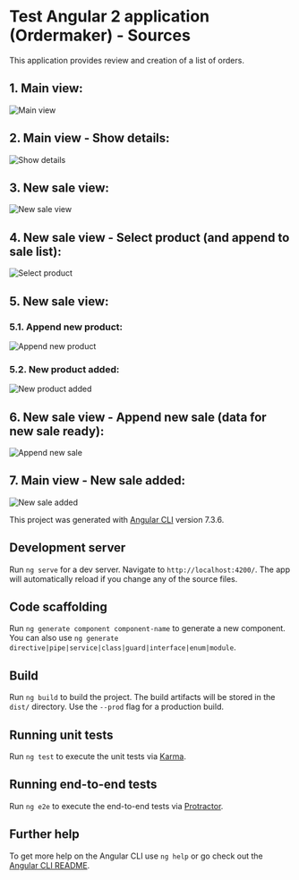 # Test Angular 2 application (Ordermaker) - Sources

This application provides review and creation of a list of orders.

## 1. Main view:
![Main view](https://github.com/roclimber1/angular2/blob/master/dist/img/main_view.png)

## 2. Main view - Show details:
![Show details](https://github.com/roclimber1/angular2/blob/master/dist/img/main_view_details.png)

## 3. New sale view:
![New sale view](https://github.com/roclimber1/angular2/blob/master/dist/img/new_sale_view.png)

## 4. New sale view - Select product (and append to sale list):
![Select product](https://github.com/roclimber1/angular2/blob/master/dist/img/new_sale_view_sel_product.png)

## 5. New sale view:
### 5.1. Append new product: 
![Append new product](https://github.com/roclimber1/angular2/blob/master/dist/img/new_sale_view_add_product.png)

### 5.2. New product added:
![New product added](https://github.com/roclimber1/angular2/blob/master/dist/img/new_sale_view_add_product_2.png)

## 6. New sale view - Append new sale (data for new sale ready):
![Append new sale](https://github.com/roclimber1/angular2/blob/master/dist/img/new_sale_view_add_sale.png)

## 7. Main view - New sale added:
![New sale added](https://github.com/roclimber1/angular2/blob/master/dist/img/main_view_new_sale_appened.png)

This project was generated with [Angular CLI](https://github.com/angular/angular-cli) version 7.3.6.

## Development server

Run `ng serve` for a dev server. Navigate to `http://localhost:4200/`. The app will automatically reload if you change any of the source files.

## Code scaffolding

Run `ng generate component component-name` to generate a new component. You can also use `ng generate directive|pipe|service|class|guard|interface|enum|module`.

## Build

Run `ng build` to build the project. The build artifacts will be stored in the `dist/` directory. Use the `--prod` flag for a production build.

## Running unit tests

Run `ng test` to execute the unit tests via [Karma](https://karma-runner.github.io).

## Running end-to-end tests

Run `ng e2e` to execute the end-to-end tests via [Protractor](http://www.protractortest.org/).

## Further help

To get more help on the Angular CLI use `ng help` or go check out the [Angular CLI README](https://github.com/angular/angular-cli/blob/master/README.md).
